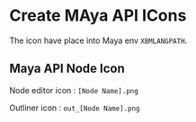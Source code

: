 # Create MAya API ICons

The icon have place into Maya env `XBMLANGPATH`.

## Maya API Node Icon

Node editor icon : `[Node Name].png`

Outliner icon : `out_[Node Name].png`